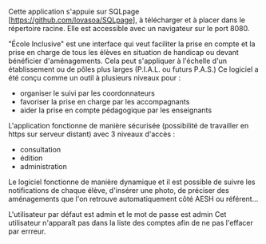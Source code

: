 Cette application s'appuie sur SQLpage [https://github.com/lovasoa/SQLpage], à télécharger et à placer dans le répertoire racine.
Elle est accessible avec un navigateur sur le port 8080.

"École Inclusive" est une interface qui veut faciliter la prise en compte et la prise en charge de tous les élèves en situation de handicap ou devant bénéficier d'aménagements.
Cela peut s'appliquer à l'échelle d'un établissement ou de pôles plus larges (P.I.A.L. ou futurs P.A.S.)
Ce logiciel a été conçu comme un outil à plusieurs niveaux pour :
- organiser le suivi par les coordonnateurs
- favoriser la prise en charge par les accompagnants
- aider la prise en compte pédagogique par les enseignants

L'application fonctionne de manière sécurisée (possibilité de travailler en https sur serveur distant) avec 3 niveaux d'accès :
- consultation
- édition
- administration


Le logiciel fonctionne de manière dynamique et il est possible de suivre les notifications de chaque élève, d'insérer une photo,
de préciser des aménagements que l'on retrouve automatiquement côté AESH ou référent... 

L'utilisateur par défaut est admin et le mot de passe est admin
Cet utilisateur n'apparaît pas dans la liste des comptes afin de ne pas l'effacer par errreur.


